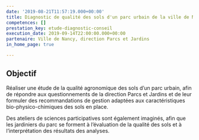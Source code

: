 ```yaml
---
date: '2019-08-21T11:57:19.000+00:00'
title: Diagnostic de qualité des sols d'un parc urbain de la ville de Nancy
competences: []
prestation_key: etude-diagnostic-conseil
execution_date: 2019-09-14T22:00:00.000+00:00
partenaire: Ville de Nancy, direction Parcs et Jardins
in_home_page: true

---
```

## Objectif

Réaliser une étude de la qualité agronomique des sols d’un parc urbain, afin de répondre aux questionnements de la direction Parcs et Jardins et de leur formuler des recommandations de gestion adaptées aux caractéristiques bio-physico-chimiques des sols en place. 

Des ateliers de sciences participatives sont également imaginés, afin que les jardiniers du parc se forment à l’évaluation de la qualité des sols et à l’interprétation des résultats des analyses.
<!--more-->